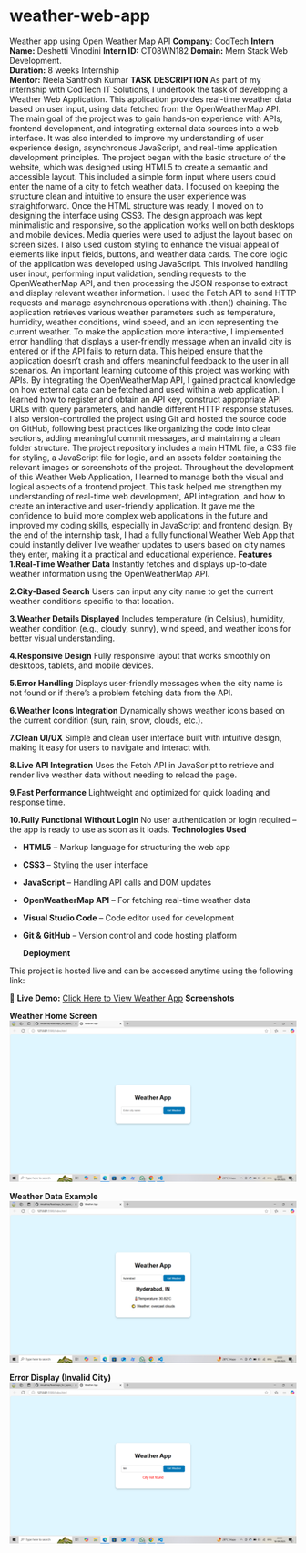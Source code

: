 # weather-web-app
Weather app using Open Weather Map API
**Company**: CodTech
**Intern Name:** Deshetti Vinodini
**Intern ID:** CT08WN182
**Domain:** Mern Stack Web Development.  
**Duration:** 8 weeks Internship  
**Mentor:**  Neela Santhosh Kumar 
**TASK DESCRIPTION**
As part of my internship with CodTech IT Solutions, I undertook the task of developing a Weather Web Application. This application provides real-time weather data based on user input, using data fetched from the OpenWeatherMap API. The main goal of the project was to gain hands-on experience with APIs, frontend development, and integrating external data sources into a web interface. It was also intended to improve my understanding of user experience design, asynchronous JavaScript, and real-time application development principles.
The project began with the basic structure of the website, which was designed using HTML5 to create a semantic and accessible layout. This included a simple form input where users could enter the name of a city to fetch weather data. I focused on keeping the structure clean and intuitive to ensure the user experience was straightforward.
Once the HTML structure was ready, I moved on to designing the interface using CSS3. The design approach was kept minimalistic and responsive, so the application works well on both desktops and mobile devices. Media queries were used to adjust the layout based on screen sizes. I also used custom styling to enhance the visual appeal of elements like input fields, buttons, and weather data cards.
The core logic of the application was developed using JavaScript. This involved handling user input, performing input validation, sending requests to the OpenWeatherMap API, and then processing the JSON response to extract and display relevant weather information. I used the Fetch API to send HTTP requests and manage asynchronous operations with .then() chaining. The application retrieves various weather parameters such as temperature, humidity, weather conditions, wind speed, and an icon representing the current weather.
To make the application more interactive, I implemented error handling that displays a user-friendly message when an invalid city is entered or if the API fails to return data. This helped ensure that the application doesn’t crash and offers meaningful feedback to the user in all scenarios.
An important learning outcome of this project was working with APIs. By integrating the OpenWeatherMap API, I gained practical knowledge on how external data can be fetched and used within a web application. I learned how to register and obtain an API key, construct appropriate API URLs with query parameters, and handle different HTTP response statuses.
I also version-controlled the project using Git and hosted the source code on GitHub, following best practices like organizing the code into clear sections, adding meaningful commit messages, and maintaining a clean folder structure. The project repository includes a main HTML file, a CSS file for styling, a JavaScript file for logic, and an assets folder containing the relevant images or screenshots of the project.
Throughout the development of this Weather Web Application, I learned to manage both the visual and logical aspects of a frontend project. This task helped me strengthen my understanding of real-time web development, API integration, and how to create an interactive and user-friendly application. It gave me the confidence to build more complex web applications in the future and improved my coding skills, especially in JavaScript and frontend design.
By the end of the internship task, I had a fully functional Weather Web App that could instantly deliver live weather updates to users based on city names they enter, making it a practical and educational experience.
**Features**
**1.Real-Time Weather Data**
Instantly fetches and displays up-to-date weather information using the OpenWeatherMap API.

**2.City-Based Search**
Users can input any city name to get the current weather conditions specific to that location.

**3.Weather Details Displayed**
Includes temperature (in Celsius), humidity, weather condition (e.g., cloudy, sunny), wind speed, and weather icons for better visual understanding.

**4.Responsive Design**
Fully responsive layout that works smoothly on desktops, tablets, and mobile devices.

**5.Error Handling**
Displays user-friendly messages when the city name is not found or if there’s a problem fetching data from the API.

**6.Weather Icons Integration**
Dynamically shows weather icons based on the current condition (sun, rain, snow, clouds, etc.).

**7.Clean UI/UX**
Simple and clean user interface built with intuitive design, making it easy for users to navigate and interact with.

**8.Live API Integration**
Uses the Fetch API in JavaScript to retrieve and render live weather data without needing to reload the page.

**9.Fast Performance**
Lightweight and optimized for quick loading and response time.

**10.Fully Functional Without Login**
No user authentication or login required – the app is ready to use as soon as it loads.
 **Technologies Used**  
- **HTML5** – Markup language for structuring the web app  
- **CSS3** – Styling the user interface  
- **JavaScript** – Handling API calls and DOM updates  
- **OpenWeatherMap API** – For fetching real-time weather data  
- **Visual Studio Code** – Code editor used for development  
- **Git & GitHub** – Version control and code hosting platform

  **Deployment**

This project is hosted live and can be accessed anytime using the following link:

🔗 **Live Demo:** [Click Here to View Weather App](https://vinodinideshetti.github.io/weather-web-app/)
**Screenshots**

**Weather Home Screen**
![Weather Home](assets/weather-home.png.png)

**Weather Data Example**
![Weather Data](assets/weather-data.png.png)

**Error Display (Invalid City)**
![Weather Error](assets/weather-error.png.png)



